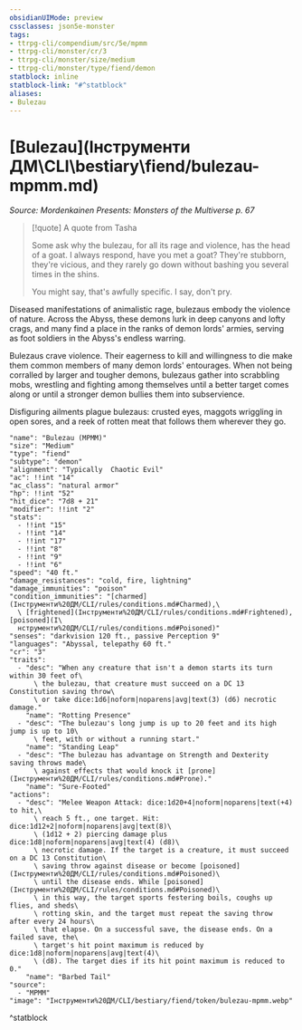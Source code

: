 ```yaml
---
obsidianUIMode: preview
cssclasses: json5e-monster
tags:
- ttrpg-cli/compendium/src/5e/mpmm
- ttrpg-cli/monster/cr/3
- ttrpg-cli/monster/size/medium
- ttrpg-cli/monster/type/fiend/demon
statblock: inline
statblock-link: "#^statblock"
aliases:
- Bulezau
---
```

# [Bulezau](Інструменти ДМ\CLI\bestiary\fiend/bulezau-mpmm.md)
*Source: Mordenkainen Presents: Monsters of the Multiverse p. 67*  

> [!quote] A quote from Tasha  
> 
> Some ask why the bulezau, for all its rage and violence, has the head of a goat. I always respond, have you met a goat? They're stubborn, they're vicious, and they rarely go down without bashing you several times in the shins.
> 
> You might say, that's awfully specific. I say, don't pry.

Diseased manifestations of animalistic rage, bulezaus embody the violence of nature. Across the Abyss, these demons lurk in deep canyons and lofty crags, and many find a place in the ranks of demon lords' armies, serving as foot soldiers in the Abyss's endless warring.

Bulezaus crave violence. Their eagerness to kill and willingness to die make them common members of many demon lords' entourages. When not being corralled by larger and tougher demons, bulezaus gather into scrabbling mobs, wrestling and fighting among themselves until a better target comes along or until a stronger demon bullies them into subservience.

Disfiguring ailments plague bulezaus: crusted eyes, maggots wriggling in open sores, and a reek of rotten meat that follows them wherever they go.

```statblock
"name": "Bulezau (MPMM)"
"size": "Medium"
"type": "fiend"
"subtype": "demon"
"alignment": "Typically  Chaotic Evil"
"ac": !!int "14"
"ac_class": "natural armor"
"hp": !!int "52"
"hit_dice": "7d8 + 21"
"modifier": !!int "2"
"stats":
  - !!int "15"
  - !!int "14"
  - !!int "17"
  - !!int "8"
  - !!int "9"
  - !!int "6"
"speed": "40 ft."
"damage_resistances": "cold, fire, lightning"
"damage_immunities": "poison"
"condition_immunities": "[charmed](Інструменти%20ДМ/CLI/rules/conditions.md#Charmed),\
  \ [frightened](Інструменти%20ДМ/CLI/rules/conditions.md#Frightened), [poisoned](І\
  нструменти%20ДМ/CLI/rules/conditions.md#Poisoned)"
"senses": "darkvision 120 ft., passive Perception 9"
"languages": "Abyssal, telepathy 60 ft."
"cr": "3"
"traits":
  - "desc": "When any creature that isn't a demon starts its turn within 30 feet of\
      \ the bulezau, that creature must succeed on a DC 13 Constitution saving throw\
      \ or take dice:1d6|noform|noparens|avg|text(3) (d6) necrotic damage."
    "name": "Rotting Presence"
  - "desc": "The bulezau's long jump is up to 20 feet and its high jump is up to 10\
      \ feet, with or without a running start."
    "name": "Standing Leap"
  - "desc": "The bulezau has advantage on Strength and Dexterity saving throws made\
      \ against effects that would knock it [prone](Інструменти%20ДМ/CLI/rules/conditions.md#Prone)."
    "name": "Sure-Footed"
"actions":
  - "desc": "Melee Weapon Attack: dice:1d20+4|noform|noparens|text(+4) to hit,\
      \ reach 5 ft., one target. Hit: dice:1d12+2|noform|noparens|avg|text(8)\
      \ (1d12 + 2) piercing damage plus dice:1d8|noform|noparens|avg|text(4) (d8)\
      \ necrotic damage. If the target is a creature, it must succeed on a DC 13 Constitution\
      \ saving throw against disease or become [poisoned](Інструменти%20ДМ/CLI/rules/conditions.md#Poisoned)\
      \ until the disease ends. While [poisoned](Інструменти%20ДМ/CLI/rules/conditions.md#Poisoned)\
      \ in this way, the target sports festering boils, coughs up flies, and sheds\
      \ rotting skin, and the target must repeat the saving throw after every 24 hours\
      \ that elapse. On a successful save, the disease ends. On a failed save, the\
      \ target's hit point maximum is reduced by dice:1d8|noform|noparens|avg|text(4)\
      \ (d8). The target dies if its hit point maximum is reduced to 0."
    "name": "Barbed Tail"
"source":
  - "MPMM"
"image": "Інструменти%20ДМ/CLI/bestiary/fiend/token/bulezau-mpmm.webp"
```
^statblock